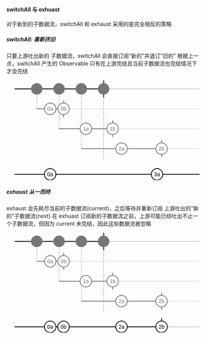 #### switchAll 与 exhuast
对于新到的子数据流，switchAll 和 exhaust 采用的是完全相反的策略

##### switchAll: 喜新厌旧
只要上游吐出新的 子数据流，switchAll 会直接订阅“新的”并退订“旧的”
根据上一点，switchAll 产生的 Observable 只有在上游完结且当前子数据流也完结情况下才会完结
<svg width="612" height="271" style="display: block; font-size: 14px; font-family: Arial, sans-serif; dominant-baseline: central; text-anchor: middle; cursor: default; user-select: none;"><line x1="79.1" y1="37" x2="79.1" y2="89" stroke="#767676" stroke-width="1" stroke-dasharray="3,3"></line><line x1="137.31619999999998" y1="37" x2="137.31619999999998" y2="141" stroke="#767676" stroke-width="1" stroke-dasharray="3,3"></line><line x1="195.4162" y1="37" x2="195.4162" y2="193" stroke="#767676" stroke-width="1" stroke-dasharray="3,3"></line><line x1="253.5162" y1="37" x2="253.5162" y2="245" stroke="#767676" stroke-width="1" stroke-dasharray="3,3"></line><g transform="translate(0, 11)"><g transform="translate(21, 0)"><line x1="0" y1="26" x2="581" y2="26" stroke-width="2" stroke="rgba(0, 0, 0, 0.2)" style="shape-rendering: crispedges;"></line><line x1="0" y1="26" x2="232.7486" y2="26" stroke-width="2" stroke="#000000" style="shape-rendering: crispedges;"></line><path transform="translate(581, 21)" d="M0 0 L10 5 L0 10 z" fill="rgba(0, 0, 0, 0.2)" style="transition: fill 0.2s ease-in-out 0s;"></path><line x1="232.7486" y1="3.5" x2="232.7486" y2="48.5" stroke-width="2" stroke="#000000" style="opacity: 1; transition: opacity 0.5s ease-in-out 0s;"></line><g><g style="transform: translate(58.1px, 26px) scale(1); transition: transform 0.5s ease-in-out 0s;"><circle cx="0" cy="0" r="15" stroke-width="0" stroke="#000000" fill="#767676"></circle></g><g style="transform: translate(116.316px, 26px) scale(1); transition: transform 0.5s ease-in-out 0s;"><circle cx="0" cy="0" r="15" stroke-width="0" stroke="#000000" fill="#767676"></circle></g><g style="transform: translate(174.416px, 26px) scale(1); transition: transform 0.5s ease-in-out 0s;"><circle cx="0" cy="0" r="15" stroke-width="0" stroke="#000000" fill="#767676"></circle></g><g style="transform: translate(232.516px, 26px) scale(1); transition: transform 0.5s ease-in-out 0s;"><circle cx="0" cy="0" r="15" stroke-width="0" stroke="#000000" fill="#767676"></circle></g></g></g></g><g transform="translate(0, 63)"><g transform="translate(21, 0)"><line x1="58.1" y1="26" x2="581" y2="26" stroke-width="2" stroke="rgba(118, 118, 118, 0.2)" style="shape-rendering: crispedges;"></line><line x1="58.1" y1="26" x2="128.2848" y2="26" stroke-width="2" stroke="#767676" style="shape-rendering: crispedges;"></line><path transform="translate(581, 21)" d="M0 0 L10 5 L0 10 z" fill="rgba(118, 118, 118, 0.2)" style="transition: fill 0.2s ease-in-out 0s;"></path><line x1="128.2848" y1="3.5" x2="128.2848" y2="48.5" stroke-width="2" stroke="#767676" style="opacity: 1; transition: opacity 0.5s ease-in-out 0s;"></line><g><g style="transform: translate(93.3086px, 26px) scale(1); transition: transform 0.5s ease-in-out 0s;"><circle cx="0" cy="0" r="15" stroke-width="2" stroke="#767676" fill="#ffffff"></circle><text x="0" y="0" style="fill: rgb(118, 118, 118); dominant-baseline: central;">0a</text></g><g style="transform: translate(128.169px, 26px) scale(1); transition: transform 0.5s ease-in-out 0s;"><circle cx="0" cy="0" r="15" stroke-width="2" stroke="#767676" fill="#ffffff"></circle><text x="0" y="0" style="fill: rgb(118, 118, 118); dominant-baseline: central;">0b</text></g></g></g></g><g transform="translate(0, 115)"><g transform="translate(21, 0)"><line x1="116.3162" y1="26" x2="581" y2="26" stroke-width="2" stroke="rgba(118, 118, 118, 0.2)" style="shape-rendering: crispedges;"></line><line x1="116.3162" y1="26" x2="256.221" y2="26" stroke-width="2" stroke="#767676" style="shape-rendering: crispedges;"></line><path transform="translate(581, 21)" d="M0 0 L10 5 L0 10 z" fill="rgba(118, 118, 118, 0.2)" style="transition: fill 0.2s ease-in-out 0s;"></path><line x1="256.221" y1="3.5" x2="256.221" y2="48.5" stroke-width="2" stroke="#767676" style="opacity: 1; transition: opacity 0.5s ease-in-out 0s;"></line><g><g style="transform: translate(186.269px, 26px) scale(1); transition: transform 0.5s ease-in-out 0s;"><circle cx="0" cy="0" r="15" stroke-width="2" stroke="#767676" fill="#ffffff"></circle><text x="0" y="0" style="fill: rgb(118, 118, 118); dominant-baseline: central;">1a</text></g><g style="transform: translate(255.989px, 26px) scale(1); transition: transform 0.5s ease-in-out 0s;"><circle cx="0" cy="0" r="15" stroke-width="2" stroke="#767676" fill="#ffffff"></circle><text x="0" y="0" style="fill: rgb(118, 118, 118); dominant-baseline: central;">1b</text></g></g></g></g><g transform="translate(0, 167)"><g transform="translate(21, 0)"><line x1="174.4162" y1="26" x2="581" y2="26" stroke-width="2" stroke="rgba(118, 118, 118, 0.2)" style="shape-rendering: crispedges;"></line><line x1="174.4162" y1="26" x2="384.041" y2="26" stroke-width="2" stroke="#767676" style="shape-rendering: crispedges;"></line><path transform="translate(581, 21)" d="M0 0 L10 5 L0 10 z" fill="rgba(118, 118, 118, 0.2)" style="transition: fill 0.2s ease-in-out 0s;"></path><line x1="384.041" y1="3.5" x2="384.041" y2="48.5" stroke-width="2" stroke="#767676" style="opacity: 1; transition: opacity 0.5s ease-in-out 0s;"></line><g><g style="transform: translate(279.229px, 26px) scale(1); transition: transform 0.5s ease-in-out 0s;"><circle cx="0" cy="0" r="15" stroke-width="2" stroke="#767676" fill="#ffffff"></circle><text x="0" y="0" style="fill: rgb(118, 118, 118); dominant-baseline: central;">2a</text></g><g style="transform: translate(383.809px, 26px) scale(1); transition: transform 0.5s ease-in-out 0s;"><circle cx="0" cy="0" r="15" stroke-width="2" stroke="#767676" fill="#ffffff"></circle><text x="0" y="0" style="fill: rgb(118, 118, 118); dominant-baseline: central;">2b</text></g></g></g></g><g transform="translate(0, 219)"><g transform="translate(21, 0)"><line x1="232.5162" y1="26" x2="581" y2="26" stroke-width="2" stroke="rgba(118, 118, 118, 0.2)" style="shape-rendering: crispedges;"></line><line x1="232.5162" y1="26" x2="511.9772" y2="26" stroke-width="2" stroke="#767676" style="shape-rendering: crispedges;"></line><path transform="translate(581, 21)" d="M0 0 L10 5 L0 10 z" fill="rgba(118, 118, 118, 0.2)" style="transition: fill 0.2s ease-in-out 0s;"></path><line x1="511.9772" y1="3.5" x2="511.9772" y2="48.5" stroke-width="2" stroke="#767676" style="opacity: 1; transition: opacity 0.5s ease-in-out 0s;"></line><g><g style="transform: translate(372.305px, 26px) scale(1); transition: transform 0.5s ease-in-out 0s;"><circle cx="0" cy="0" r="15" stroke-width="2" stroke="#767676" fill="#ffffff"></circle><text x="0" y="0" style="fill: rgb(118, 118, 118); dominant-baseline: central;">3a</text></g><g style="transform: translate(511.745px, 26px) scale(1); transition: transform 0.5s ease-in-out 0s;"><circle cx="0" cy="0" r="15" stroke-width="2" stroke="#767676" fill="#ffffff"></circle><text x="0" y="0" style="fill: rgb(118, 118, 118); dominant-baseline: central;">3b</text></g></g></g></g><g style="text-anchor: start; dominant-baseline: text-before-edge;"></g></svg>
<svg width="612" height="63" style="display: block; font-size: 14px; font-family: Arial, sans-serif; dominant-baseline: central; text-anchor: middle; cursor: default; user-select: none;"><g transform="translate(0, 11)"><g transform="translate(21, 0)"><line x1="0" y1="26" x2="581" y2="26" stroke-width="2" stroke="rgba(0, 0, 0, 0.2)" style="shape-rendering: crispedges;"></line><line x1="0" y1="26" x2="511.6286" y2="26" stroke-width="2" stroke="#000000" style="shape-rendering: crispedges;"></line><path transform="translate(581, 21)" d="M0 0 L10 5 L0 10 z" fill="rgba(0, 0, 0, 0.2)" style="transition: fill 0.2s ease-in-out 0s;"></path><line x1="511.6286" y1="3.5" x2="511.6286" y2="48.5" stroke-width="2" stroke="#000000" style="opacity: 1; transition: opacity 0.5s ease-in-out 0s;"></line><g><g style="transform: translate(93.0762px, 26px) scale(1); transition: transform 0.5s ease-in-out 0s;"><circle cx="0" cy="0" r="15" stroke-width="2" stroke="#000000" fill="#ffffff"></circle><text x="0" y="0" style="fill: rgb(0, 0, 0); dominant-baseline: central;">0a</text></g><g style="transform: translate(371.956px, 26px) scale(1); transition: transform 0.5s ease-in-out 0s;"><circle cx="0" cy="0" r="15" stroke-width="2" stroke="#000000" fill="#ffffff"></circle><text x="0" y="0" style="fill: rgb(0, 0, 0); dominant-baseline: central;">3a</text></g><g style="transform: translate(511.512px, 26px) scale(1); transition: transform 0.5s ease-in-out 0s;"><circle cx="0" cy="0" r="15" stroke-width="2" stroke="#000000" fill="#ffffff"></circle><text x="0" y="0" style="fill: rgb(0, 0, 0); dominant-baseline: central;">3b</text></g></g></g></g><g style="text-anchor: start; dominant-baseline: text-before-edge;"></g></svg>

##### exhaust 从一而终
exhaust 会先耗尽当前的子数据流(current)，之后等待并重新订阅 上游吐出的“新的”子数据流(next)
在 exhuast 订阅新的子数据流之前，上游可能已经吐出不止一个子数据流，但因为 current 未完结，因此这些数据流被忽略
<svg width="612" height="271" style="display: block; font-size: 14px; font-family: Arial, sans-serif; dominant-baseline: central; text-anchor: middle; cursor: default; user-select: none;"><line x1="79.1" y1="37" x2="79.1" y2="89" stroke="#767676" stroke-width="1" stroke-dasharray="3,3"></line><line x1="137.31619999999998" y1="37" x2="137.31619999999998" y2="141" stroke="#767676" stroke-width="1" stroke-dasharray="3,3"></line><line x1="195.4162" y1="37" x2="195.4162" y2="193" stroke="#767676" stroke-width="1" stroke-dasharray="3,3"></line><line x1="253.5162" y1="37" x2="253.5162" y2="245" stroke="#767676" stroke-width="1" stroke-dasharray="3,3"></line><g transform="translate(0, 11)"><g transform="translate(21, 0)"><line x1="0" y1="26" x2="581" y2="26" stroke-width="2" stroke="rgba(0, 0, 0, 0.2)" style="shape-rendering: crispedges;"></line><line x1="0" y1="26" x2="232.7486" y2="26" stroke-width="2" stroke="#000000" style="shape-rendering: crispedges;"></line><path transform="translate(581, 21)" d="M0 0 L10 5 L0 10 z" fill="rgba(0, 0, 0, 0.2)" style="transition: fill 0.2s ease-in-out 0s;"></path><line x1="232.7486" y1="3.5" x2="232.7486" y2="48.5" stroke-width="2" stroke="#000000" style="opacity: 1; transition: opacity 0.5s ease-in-out 0s;"></line><g><g style="transform: translate(58.1px, 26px) scale(1); transition: transform 0.5s ease-in-out 0s;"><circle cx="0" cy="0" r="15" stroke-width="0" stroke="#000000" fill="#767676"></circle></g><g style="transform: translate(116.316px, 26px) scale(1); transition: transform 0.5s ease-in-out 0s;"><circle cx="0" cy="0" r="15" stroke-width="0" stroke="#000000" fill="#767676"></circle></g><g style="transform: translate(174.416px, 26px) scale(1); transition: transform 0.5s ease-in-out 0s;"><circle cx="0" cy="0" r="15" stroke-width="0" stroke="#000000" fill="#767676"></circle></g><g style="transform: translate(232.516px, 26px) scale(1); transition: transform 0.5s ease-in-out 0s;"><circle cx="0" cy="0" r="15" stroke-width="0" stroke="#000000" fill="#767676"></circle></g></g></g></g><g transform="translate(0, 63)"><g transform="translate(21, 0)"><line x1="58.1" y1="26" x2="581" y2="26" stroke-width="2" stroke="rgba(118, 118, 118, 0.2)" style="shape-rendering: crispedges;"></line><line x1="58.1" y1="26" x2="128.2848" y2="26" stroke-width="2" stroke="#767676" style="shape-rendering: crispedges;"></line><path transform="translate(581, 21)" d="M0 0 L10 5 L0 10 z" fill="rgba(118, 118, 118, 0.2)" style="transition: fill 0.2s ease-in-out 0s;"></path><line x1="128.2848" y1="3.5" x2="128.2848" y2="48.5" stroke-width="2" stroke="#767676" style="opacity: 1; transition: opacity 0.5s ease-in-out 0s;"></line><g><g style="transform: translate(93.3086px, 26px) scale(1); transition: transform 0.5s ease-in-out 0s;"><circle cx="0" cy="0" r="15" stroke-width="2" stroke="#767676" fill="#ffffff"></circle><text x="0" y="0" style="fill: rgb(118, 118, 118); dominant-baseline: central;">0a</text></g><g style="transform: translate(128.169px, 26px) scale(1); transition: transform 0.5s ease-in-out 0s;"><circle cx="0" cy="0" r="15" stroke-width="2" stroke="#767676" fill="#ffffff"></circle><text x="0" y="0" style="fill: rgb(118, 118, 118); dominant-baseline: central;">0b</text></g></g></g></g><g transform="translate(0, 115)"><g transform="translate(21, 0)"><line x1="116.3162" y1="26" x2="581" y2="26" stroke-width="2" stroke="rgba(118, 118, 118, 0.2)" style="shape-rendering: crispedges;"></line><line x1="116.3162" y1="26" x2="256.221" y2="26" stroke-width="2" stroke="#767676" style="shape-rendering: crispedges;"></line><path transform="translate(581, 21)" d="M0 0 L10 5 L0 10 z" fill="rgba(118, 118, 118, 0.2)" style="transition: fill 0.2s ease-in-out 0s;"></path><line x1="256.221" y1="3.5" x2="256.221" y2="48.5" stroke-width="2" stroke="#767676" style="opacity: 1; transition: opacity 0.5s ease-in-out 0s;"></line><g><g style="transform: translate(186.269px, 26px) scale(1); transition: transform 0.5s ease-in-out 0s;"><circle cx="0" cy="0" r="15" stroke-width="2" stroke="#767676" fill="#ffffff"></circle><text x="0" y="0" style="fill: rgb(118, 118, 118); dominant-baseline: central;">1a</text></g><g style="transform: translate(255.989px, 26px) scale(1); transition: transform 0.5s ease-in-out 0s;"><circle cx="0" cy="0" r="15" stroke-width="2" stroke="#767676" fill="#ffffff"></circle><text x="0" y="0" style="fill: rgb(118, 118, 118); dominant-baseline: central;">1b</text></g></g></g></g><g transform="translate(0, 167)"><g transform="translate(21, 0)"><line x1="174.4162" y1="26" x2="581" y2="26" stroke-width="2" stroke="rgba(118, 118, 118, 0.2)" style="shape-rendering: crispedges;"></line><line x1="174.4162" y1="26" x2="384.041" y2="26" stroke-width="2" stroke="#767676" style="shape-rendering: crispedges;"></line><path transform="translate(581, 21)" d="M0 0 L10 5 L0 10 z" fill="rgba(118, 118, 118, 0.2)" style="transition: fill 0.2s ease-in-out 0s;"></path><line x1="384.041" y1="3.5" x2="384.041" y2="48.5" stroke-width="2" stroke="#767676" style="opacity: 1; transition: opacity 0.5s ease-in-out 0s;"></line><g><g style="transform: translate(279.229px, 26px) scale(1); transition: transform 0.5s ease-in-out 0s;"><circle cx="0" cy="0" r="15" stroke-width="2" stroke="#767676" fill="#ffffff"></circle><text x="0" y="0" style="fill: rgb(118, 118, 118); dominant-baseline: central;">2a</text></g><g style="transform: translate(383.809px, 26px) scale(1); transition: transform 0.5s ease-in-out 0s;"><circle cx="0" cy="0" r="15" stroke-width="2" stroke="#767676" fill="#ffffff"></circle><text x="0" y="0" style="fill: rgb(118, 118, 118); dominant-baseline: central;">2b</text></g></g></g></g><g transform="translate(0, 219)"><g transform="translate(21, 0)"><line x1="232.5162" y1="26" x2="581" y2="26" stroke-width="2" stroke="rgba(118, 118, 118, 0.2)" style="shape-rendering: crispedges;"></line><line x1="232.5162" y1="26" x2="511.9772" y2="26" stroke-width="2" stroke="#767676" style="shape-rendering: crispedges;"></line><path transform="translate(581, 21)" d="M0 0 L10 5 L0 10 z" fill="rgba(118, 118, 118, 0.2)" style="transition: fill 0.2s ease-in-out 0s;"></path><line x1="511.9772" y1="3.5" x2="511.9772" y2="48.5" stroke-width="2" stroke="#767676" style="opacity: 1; transition: opacity 0.5s ease-in-out 0s;"></line><g><g style="transform: translate(372.305px, 26px) scale(1); transition: transform 0.5s ease-in-out 0s;"><circle cx="0" cy="0" r="15" stroke-width="2" stroke="#767676" fill="#ffffff"></circle><text x="0" y="0" style="fill: rgb(118, 118, 118); dominant-baseline: central;">3a</text></g><g style="transform: translate(511.745px, 26px) scale(1); transition: transform 0.5s ease-in-out 0s;"><circle cx="0" cy="0" r="15" stroke-width="2" stroke="#767676" fill="#ffffff"></circle><text x="0" y="0" style="fill: rgb(118, 118, 118); dominant-baseline: central;">3b</text></g></g></g></g><g style="text-anchor: start; dominant-baseline: text-before-edge;"></g></svg>
<svg width="612" height="63" style="display: block; font-size: 14px; font-family: Arial, sans-serif; dominant-baseline: central; text-anchor: middle; cursor: default; user-select: none;"><g transform="translate(0, 11)"><g transform="translate(21, 0)"><line x1="0" y1="26" x2="581" y2="26" stroke-width="2" stroke="rgba(0, 0, 0, 0.2)" style="shape-rendering: crispedges;"></line><line x1="0" y1="26" x2="383.9248" y2="26" stroke-width="2" stroke="#000000" style="shape-rendering: crispedges;"></line><path transform="translate(581, 21)" d="M0 0 L10 5 L0 10 z" fill="rgba(0, 0, 0, 0.2)" style="transition: fill 0.2s ease-in-out 0s;"></path><line x1="383.9248" y1="3.5" x2="383.9248" y2="48.5" stroke-width="2" stroke="#000000" style="opacity: 1; transition: opacity 0.5s ease-in-out 0s;"></line><g><g style="transform: translate(93.1924px, 26px) scale(1); transition: transform 0.5s ease-in-out 0s;"><circle cx="0" cy="0" r="15" stroke-width="2" stroke="#000000" fill="#ffffff"></circle><text x="0" y="0" style="fill: rgb(0, 0, 0); dominant-baseline: central;">0a</text></g><g style="transform: translate(128.052px, 26px) scale(1); transition: transform 0.5s ease-in-out 0s;"><circle cx="0" cy="0" r="15" stroke-width="2" stroke="#000000" fill="#ffffff"></circle><text x="0" y="0" style="fill: rgb(0, 0, 0); dominant-baseline: central;">0b</text></g><g style="transform: translate(279.229px, 26px) scale(1); transition: transform 0.5s ease-in-out 0s;"><circle cx="0" cy="0" r="15" stroke-width="2" stroke="#000000" fill="#ffffff"></circle><text x="0" y="0" style="fill: rgb(0, 0, 0); dominant-baseline: central;">2a</text></g><g style="transform: translate(383.809px, 26px) scale(1); transition: transform 0.5s ease-in-out 0s;"><circle cx="0" cy="0" r="15" stroke-width="2" stroke="#000000" fill="#ffffff"></circle><text x="0" y="0" style="fill: rgb(0, 0, 0); dominant-baseline: central;">2b</text></g></g></g></g><g style="text-anchor: start; dominant-baseline: text-before-edge;"></g></svg>
